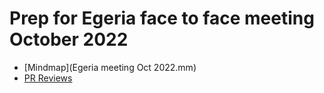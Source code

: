 # Prep for Egeria face to face meeting October 2022

* [Mindmap](Egeria meeting Oct 2022.mm)
* [PR Reviews](PRreviews.md)
